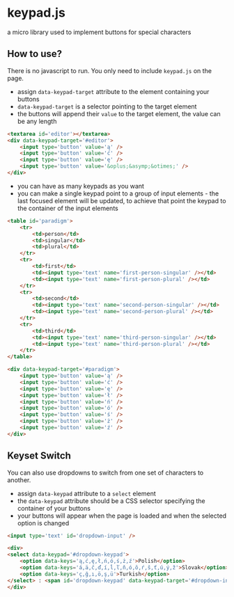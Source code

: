 # keypad.js
a micro library used to implement buttons for special characters

## How to use?
There is no javascript to run. You only need to include `keypad.js` on the page.
* assign `data-keypad-target` attribute to the element containing your buttons
* `data-keypad-target` is a selector pointing to the target element
* the buttons will append their `value` to the target element, the value can be any length
```html
<textarea id='editor'></textarea>
<div data-keypad-target='#editor'>
	<input type='button' value='ą' />
	<input type='button' value='ć' />
	<input type='button' value='ę' />
	<input type='button' value='&oplus;&asymp;&otimes;' />
</div>
```
* you can have as many keypads as you want
* you can make a single keypad point to a group of input elements - the last focused element will be updated, to achieve that point the keypad to the container of the input elements
```html
<table id='paradigm'>
	<tr>
		<td>person</td>
		<td>singular</td>
		<td>plural</td>
	</tr>
	<tr>
		<td>first</td>
		<td><input type='text' name='first-person-singular' /></td>
		<td><input type='text' name='first-person-plural' /></td>
	</tr>
	<tr>
		<td>second</td>
		<td><input type='text' name='second-person-singular' /></td>
		<td><input type='text' name='second-person-plural' /></td>
	</tr>
	<tr>
		<td>third</td>
		<td><input type='text' name='third-person-singular' /></td>
		<td><input type='text' name='third-person-plural' /></td>
	</tr>
</table>

<div data-keypad-target='#paradigm'>
	<input type='button' value='ą' />
	<input type='button' value='ć' />
	<input type='button' value='ę' />
	<input type='button' value='ł' />
	<input type='button' value='ń' />
	<input type='button' value='ó' />
	<input type='button' value='ś' />
	<input type='button' value='ż' />
	<input type='button' value='ź' />
</div>
```
## Keyset Switch
You can also use dropdowns to switch from one set of characters to another.
* assign `data-keypad` attribute to a `select` element
* the `data-keypad` attribute should be a CSS selector specifying the container of your buttons
* your buttons will appear when the page is loaded and when the selected option is changed
```html
<input type='text' id='dropdown-input' />

<div>
<select data-keypad='#dropdown-keypad'>
	<option data-keys='ą,ć,ę,ł,ń,ó,ś,ż,ź'>Polish</option>
	<option data-keys='á,ä,č,ď,í,ĺ,ľ,ň,ó,ô,ŕ,š,ť,ú,ý,ž'>Slovak</option>
	<option data-keys='ç,ğ,ı,ö,ş,ü'>Turkish</option>
</select> : <span id='dropdown-keypad' data-keypad-target='#dropdown-input'></span>
</div>
```
